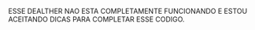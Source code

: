 ESSE DEALTHER NAO ESTA COMPLETAMENTE FUNCIONANDO E ESTOU ACEITANDO DICAS PARA COMPLETAR ESSE CODIGO.
